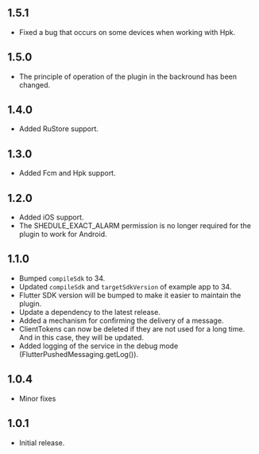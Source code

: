 ## 1.5.1

* Fixed a bug that occurs on some devices when working with Hpk.

## 1.5.0

* The principle of operation of the plugin in the backround has been changed.

## 1.4.0

* Added RuStore support.

## 1.3.0

* Added Fcm and Hpk support.


## 1.2.0

* Added iOS support.
* The SHEDULE_EXACT_ALARM permission is no longer required for the plugin to work for Android.

## 1.1.0

* Bumped `compileSdk` to 34.
* Updated `compileSdk` and `targetSdkVersion` of example app to 34.
* Flutter SDK version will be bumped to make it easier to maintain the plugin.
* Update a dependency to the latest release.
* Added a mechanism for confirming the delivery of a message.
* ClientTokens can now be deleted if they are not used for a long time. And in this case, they will be updated.
* Added logging of the service in the debug mode (FlutterPushedMessaging.getLog()).

## 1.0.4

* Minor fixes

## 1.0.1

* Initial release.
